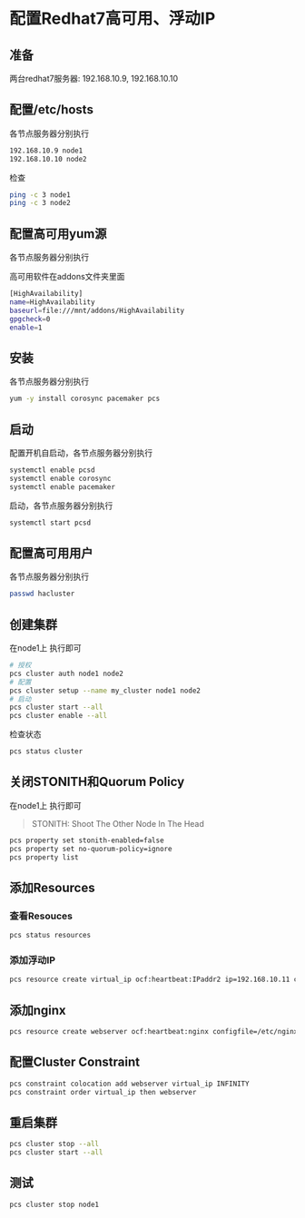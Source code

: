 # 配置Redhat7高可用、浮动IP

## 准备

两台redhat7服务器: 192.168.10.9, 192.168.10.10

## 配置/etc/hosts

各节点服务器分别执行

```sh
192.168.10.9 node1
192.168.10.10 node2
```

检查

```sh
ping -c 3 node1
ping -c 3 node2
```

## 配置高可用yum源

各节点服务器分别执行

高可用软件在addons文件夹里面

```sh
[HighAvailability]
name=HighAvailability
baseurl=file:///mnt/addons/HighAvailability
gpgcheck=0
enable=1
```

## 安装

各节点服务器分别执行

```sh
yum -y install corosync pacemaker pcs
```

## 启动

配置开机自启动，各节点服务器分别执行

```sh
systemctl enable pcsd
systemctl enable corosync
systemctl enable pacemaker
```

启动，各节点服务器分别执行

```sh
systemctl start pcsd
```

## 配置高可用用户

各节点服务器分别执行

```sh
passwd hacluster
```

## 创建集群

在node1上 执行即可

```sh
# 授权
pcs cluster auth node1 node2
# 配置
pcs cluster setup --name my_cluster node1 node2
# 启动
pcs cluster start --all
pcs cluster enable --all
```

检查状态

```sh
pcs status cluster
```

## 关闭STONITH和Quorum Policy

在node1上 执行即可

> STONITH: Shoot The Other Node In The Head

```sh
pcs property set stonith-enabled=false
pcs property set no-quorum-policy=ignore
pcs property list
```

## 添加Resources

### 查看Resouces

```sh
pcs status resources
```

### 添加浮动IP

```sh
pcs resource create virtual_ip ocf:heartbeat:IPaddr2 ip=192.168.10.11 cidr_netmask=32 op monitor interval=30s
```

## 添加nginx

```sh
pcs resource create webserver ocf:heartbeat:nginx configfile=/etc/nginx/nginx.conf op monitor timeout="5s" interval="5s"
```



## 配置Cluster Constraint

```sh
pcs constraint colocation add webserver virtual_ip INFINITY
pcs constraint order virtual_ip then webserver
```

## 重启集群

```sh
pcs cluster stop --all
pcs cluster start --all
```

## 测试

```sh
pcs cluster stop node1
```

